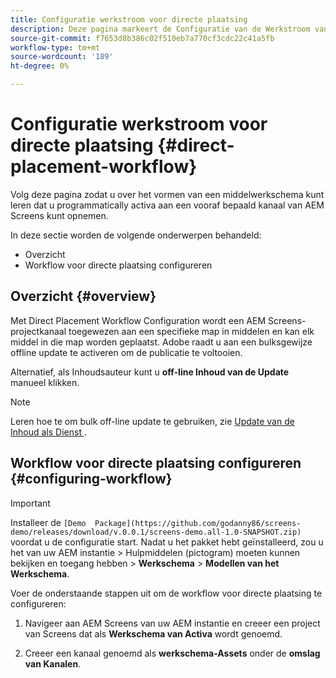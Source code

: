 ```yaml
---
title: Configuratie werkstroom voor directe plaatsing
description: Deze pagina markeert de Configuratie van de Werkstroom van de Directe Plaatsing.
source-git-commit: f7653d8b386c02f510eb7a770cf3cdc22c41a5fb
workflow-type: tm+mt
source-wordcount: '189'
ht-degree: 0%

---
```



# Configuratie werkstroom voor directe plaatsing {#direct-placement-workflow}

Volg deze pagina zodat u over het vormen van een middelwerkschema kunt leren dat u programmatically activa aan een vooraf bepaald kanaal van AEM Screens kunt opnemen.

In deze sectie worden de volgende onderwerpen behandeld:

* Overzicht
* Workflow voor directe plaatsing configureren

## Overzicht {#overview}

Met Direct Placement Workflow Configuration wordt een AEM Screens-projectkanaal toegewezen aan een specifieke map in middelen en kan elk middel in die map worden geplaatst. Adobe raadt u aan een bulksgewijze offline update te activeren om de publicatie te voltooien.

Alternatief, als Inhoudsauteur kunt u **off-line Inhoud van de Update** manueel klikken.

>[!NOTE]
>
>Leren hoe te om bulk off-line update te gebruiken, zie [ Update van de Inhoud als Dienst ](/help/user-guide/content-update-as-a-service.md).

## Workflow voor directe plaatsing configureren {#configuring-workflow}

>[!IMPORTANT]
>
>Installeer de `[Demo  Package](https://github.com/godanny86/screens-demo/releases/download/v.0.0.1/screens-demo.all-1.0-SNAPSHOT.zip)` voordat u de configuratie start. Nadat u het pakket hebt geïnstalleerd, zou u het van uw AEM instantie > Hulpmiddelen (pictogram) moeten kunnen bekijken en toegang hebben > **Werkschema** > **Modellen van het Werkschema**.

Voer de onderstaande stappen uit om de workflow voor directe plaatsing te configureren:

1. Navigeer aan AEM Screens van uw AEM instantie en creeer een project van Screens dat als **Werkschema van Activa** wordt genoemd.

1. Creeer een kanaal genoemd als **werkschema-Assets** onder de **omslag van Kanalen**.

